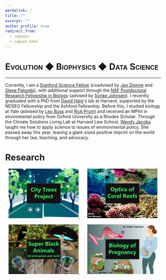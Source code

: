 ```yaml
---
permalink: /
title: ""
excerpt: ""
author_profile: true
redirect_from: 
  - /about/
  - /about.html
---
```


<span style="font-variant:small-caps;">Evolution &#9670; Biophysics &#9670; Data Science</span>
====

***

Currently, I am a [Stanford Science Fellow](https://stanfordsciencefellows.stanford.edu/meet-fellows) (coadvised by [Jen Dionne](http://dionne.stanford.edu/) and [Steve Palumbi](https://hopkinsmarinestation.stanford.edu/people/stephen-palumbi)), with additional support through the [NSF Postdoctoral Research Fellowship in Biology](https://www.nsf.gov/funding/pgm_summ.jsp?pims_id=503622) (advised by [Sonke Johnsen](https://opticsoflife.org/)). I recently graduated with a PhD from [David Haig](https://haiggroup.oeb.harvard.edu/)'s lab at Harvard, supported by the NDSEG Fellowship and the Ashford Fellowship. Before this, I studied biology at Yale (advised by [Leo Buss](https://eeb.yale.edu/people/faculty-affiliated/leo-buss) and [Rick Prum](https://prumlab.yale.edu/)) and received an MPhil in enviromental policy from Oxford University as a Rhodes Scholar. Through the Climate Solutions Living Lab at Harvard Law School, [Wendy Jacobs](https://hls.harvard.edu/faculty/directory/10426/Jacobs) taught me how to apply science to issues of environmental policy. She passed away this year, leaving a giant-sized positive imprint on the world through her law, teaching, and advocacy.

# Research

<div align="center">
  <a href="https://www.facebook.com/HarvardGrEAT" target="_blank">
    <img src="/images/Trees_Logo.png" alt="City Trees Project" width="45%">
  </a>&nbsp;&nbsp;&nbsp;&nbsp;&nbsp;
  <a href="https://www.covidloantracker.com/" target="_blank">
    <img src="/images/Coral_Logo.png" alt="Optics of Coral Reefs" width="45%">
  </a>&nbsp;&nbsp;&nbsp;&nbsp;&nbsp;
  <br>
    <a href="https://www.facebook.com/HarvardGrEAT" target="_blank">
    <img src="/images/SuperBlack_Logo.png" alt="Super Black Animals" width="45%">
  </a>&nbsp;&nbsp;&nbsp;&nbsp;&nbsp;
  <a href="https://www.covidloantracker.com/" target="_blank">
    <img src="/images/Pregnancy_Logo.png" alt="Biology of Pregnancy" width="45%">
  </a>&nbsp;&nbsp;&nbsp;&nbsp;&nbsp;
</div>
